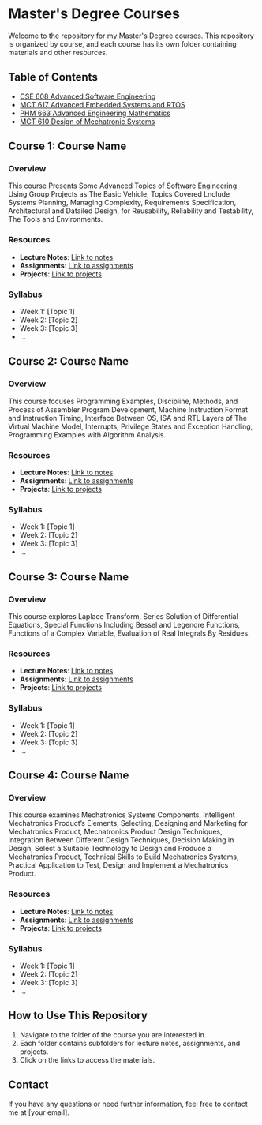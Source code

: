 # Master's Degree Courses

Welcome to the repository for my Master's Degree courses. This repository is organized by course, and each course has its own folder containing materials and other resources.

## Table of Contents

- [CSE 608 Advanced Software Engineering](#course-1-course-name)
- [MCT 617 Advanced Embedded Systems and RTOS ](#course-2-course-name)
- [PHM 663 Advanced Engineering Mathematics](#course-3-course-name)
- [MCT 610 Design of Mechatronic Systems](#course-4-course-name)

## Course 1: Course Name

### Overview
This course Presents Some Advanced Topics of Software Engineering Using Group Projects as The Basic 
Vehicle, Topics Covered Lnclude Systems Planning, Managing Complexity, Requirements Specification, 
Architectural and Datailed Design, for Reusability, Reliability and Testability, The Tools and 
Environments.
### Resources
- **Lecture Notes**: [Link to notes](path/to/notes)
- **Assignments**: [Link to assignments](path/to/assignments)
- **Projects**: [Link to projects](path/to/projects)

### Syllabus
- Week 1: [Topic 1]
- Week 2: [Topic 2]
- Week 3: [Topic 3]
- ...

## Course 2: Course Name

### Overview
This course focuses Programming Examples, Discipline, Methods, and Process of Assembler Program Development, Machine 
Instruction Format and Instruction Timing, Interface Between OS, ISA and RTL Layers of The Virtual 
Machine Model, Interrupts, Privilege States and Exception Handling, Programming Examples with 
Algorithm Analysis.

### Resources
- **Lecture Notes**: [Link to notes](path/to/notes)
- **Assignments**: [Link to assignments](path/to/assignments)
- **Projects**: [Link to projects](path/to/projects)

### Syllabus
- Week 1: [Topic 1]
- Week 2: [Topic 2]
- Week 3: [Topic 3]
- ...

## Course 3: Course Name

### Overview
This course explores Laplace Transform, Series Solution of Differential Equations, Special Functions Including Bessel and 
Legendre Functions, Functions of a Complex Variable, Evaluation of Real Integrals By Residues.

### Resources
- **Lecture Notes**: [Link to notes](path/to/notes)
- **Assignments**: [Link to assignments](path/to/assignments)
- **Projects**: [Link to projects](path/to/projects)

### Syllabus
- Week 1: [Topic 1]
- Week 2: [Topic 2]
- Week 3: [Topic 3]
- ...

## Course 4: Course Name

### Overview
This course examines Mechatronics Systems Components, Intelligent Mechatronics Product’s Elements, Selecting, Designing 
and Marketing for Mechatronics Product, Mechatronics Product Design Techniques, Integration Between 
Different Design Techniques, Decision Making in Design, Select a Suitable Technology to Design and 
Produce a Mechatronics Product, Technical Skills to Build Mechatronics Systems, Practical Application 
to Test, Design and Implement a Mechatronics Product. 

### Resources
- **Lecture Notes**: [Link to notes](path/to/notes)
- **Assignments**: [Link to assignments](path/to/assignments)
- **Projects**: [Link to projects](path/to/projects)

### Syllabus
- Week 1: [Topic 1]
- Week 2: [Topic 2]
- Week 3: [Topic 3]
- ...

## How to Use This Repository

1. Navigate to the folder of the course you are interested in.
2. Each folder contains subfolders for lecture notes, assignments, and projects.
3. Click on the links to access the materials.

## Contact

If you have any questions or need further information, feel free to contact me at [your email].

